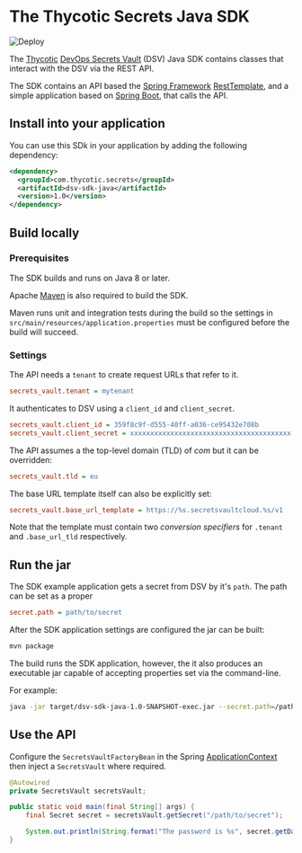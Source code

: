 # The Thycotic Secrets Java SDK

![Deploy](https://github.com/thycotic/dsv-sdk-java/workflows/Deploy/badge.svg)

The [Thycotic](https://thycotic.com/)
[DevOps Secrets Vault](https://thycotic.com/products/devops-secrets-vault-password-management/)
(DSV) Java SDK contains classes that interact with the DSV via the REST API.

The SDK contains an API based the [Spring Framework](https://spring.io/projects/spring-framework)
[RestTemplate](https://docs.spring.io/spring-framework/docs/current/javadoc-api/org/springframework/web/client/RestTemplate.html),
and a simple application based on [Spring Boot](https://spring.io/projects/spring-boot),
that calls the API.


## Install into your application

You can use this SDk in your application by adding the following dependency:

```xml
<dependency>
  <groupId>com.thycotic.secrets</groupId>
  <artifactId>dsv-sdk-java</artifactId>
  <version>1.0</version>
</dependency>
```

## Build locally

### Prerequisites

The SDK builds and runs on Java 8 or later.

Apache [Maven](https://maven.apache.org/) is also required to build the SDK.

Maven runs unit and integration tests during the build so the settings in
`src/main/resources/application.properties` must be configured before the build
will succeed.

### Settings

The API needs a `tenant` to create request URLs that refer to it.

```ini
secrets_vault.tenant = mytenant
```

It authenticates to DSV using a `client_id` and `client_secret`.

```ini
secrets_vault.client_id = 359f8c9f-d555-40ff-a036-ce95432e708b
secrets_vault.client_secret = xxxxxxxxxxxxxxxxxxxxxxxxxxxxxxxxxxxxxxxx
```

The API assumes a the top-level domain (TLD) of _com_ but it can be overridden:

```ini
secrets_vault.tld = eu
```

The base URL template itself can also be explicitly set:

```ini
secrets_vault.base_url_template = https://%s.secretsvaultcloud.%s/v1
```

Note that the template must contain two _conversion specifiers_ for `.tenant` and
`.base_url_tld` respectively.

## Run the jar

The SDK example application gets a secret from DSV by it's `path`. The path can
be set as a proper

```ini
secret.path = path/to/secret
```

After the SDK application settings are configured the jar can be built:

```bash
mvn package
```

The build runs the SDK application, however, the it also produces an executable
jar capable of accepting properties set via the command-line.

For example:

```bash
java -jar target/dsv-sdk-java-1.0-SNAPSHOT-exec.jar --secret.path=/path/to/a/secret
```

## Use the API

Configure the `SecretsVaultFactoryBean` in the Spring
[ApplicationContext](https://docs.spring.io/spring-framework/docs/current/javadoc-api/org/springframework/context/ApplicationContext.html)
then inject a `SecretsVault` where required.

```java
@Autowired
private SecretsVault secretsVault;

public static void main(final String[] args) {
    final Secret secret = secretsVault.getSecret("/path/to/secret");

    System.out.println(String.format("The password is %s", secret.getData().get("password")));
}
```

